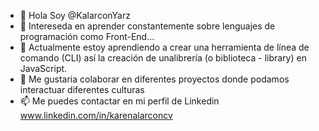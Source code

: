 - 👋 Hola Soy @KalarconYarz
- 👀 Intereseda en aprender constantemente sobre lenguajes de programación como Front-End...
- 🌱 Actualmente estoy aprendiendo a crear una herramienta de línea de comando (CLI) así la creación de unalibrería (o biblioteca - library) en JavaScript.
- 💞️ Me gustaria colaborar en diferentes proyectos donde podamos interactuar diferentes culturas
- 📫 Me puedes contactar en mi perfil de Linkedin www.linkedin.com/in/karenalarconcv


<!---
KalarconYarz/KalarconYarz is a ✨ special ✨ repository because its `README.md` (this file) appears on your GitHub profile.
You can click the Preview link to take a look at your changes.
--->

